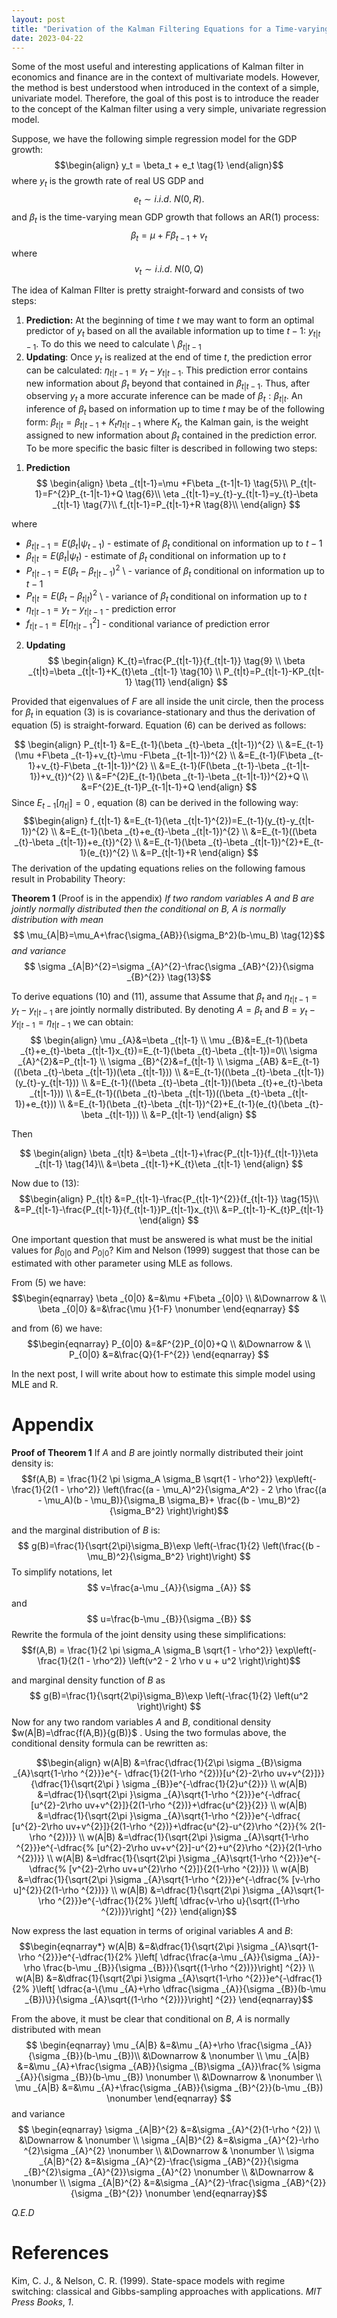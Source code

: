 ```yaml
---
layout: post
title: "Derivation of the Kalman Filtering Equations for a Time-varying Intercept Simple Linear Regression Model"
date: 2023-04-22
---
```


Some of the most useful and interesting applications of Kalman filter in economics and finance are in the context of multivariate models. However, the method is best understood when introduced in the context of a simple, univariate model. Therefore, the goal of this post is to introduce the reader to the concept of the Kalman filter using a very simple, univariate regression model. 

Suppose, we have the following simple regression model for the GDP growth:
$$\begin{align}
y_t = \beta_t + e_t \tag{1}
\end{align}$$
where $y_{t}$ is the growth rate of real US GDP and $$e_{t}\sim i.i.d.\text{ } N(0,R). \tag{2}$$ and $\beta_t$ is the time-varying mean GDP growth that follows an AR(1) process:
$$\begin{equation}
\beta _{t}=\mu +F\beta _{t-1}+v_{t} \tag{3}
\end{equation}
$$
where 
$$
v_{t}\sim i.i.d.\text{ } N(0,Q) \tag{4}
$$

The idea of Kalman FIlter is pretty straight-forward and consists of two steps:
1. **Prediction:** At the beginning of time $t$ we may want to form an
optimal predictor of $y_{t}$ based on all the available information up to
time $t-1:$ $y_{t|t-1}$. To do this we need to calculate \ $\beta _{t|t-1}$
2.  **Updating**: Once $y_{t}$ is realized at the end of time $t$, the
prediction error can be calculated: $\eta _{t|t-1}=y_{t}-y_{t|t-1}$. This
prediction error contains new information about $\beta _{t}$ beyond that
contained in $\beta _{t|t-1}$. Thus, after observing $y_{t}$ a more accurate
inference can be made of $\beta _{t}:\beta _{t|t}$. An inference of $\beta_t$ based on information up to time $t$ may be of the following form: $\beta _{t|t}=\beta _{t|t-1}+K_{t}\eta _{t|t-1}$ where $K_t$, the Kalman gain, is the weight assigned to new information about $\beta _{t}$ contained in the
prediction error. To be more specific the basic filter is described in
following two steps:

1) **Prediction** 
$$
\begin{align}
\beta _{t|t-1}=\mu +F\beta _{t-1|t-1} \tag{5}\\
P_{t|t-1}=F^{2}P_{t-1|t-1}+Q  \tag{6}\\
\eta _{t|t-1}=y_{t}-y_{t|t-1}=y_{t}-\beta _{t|t-1} \tag{7}\\
f_{t|t-1}=P_{t|t-1}+R  \tag{8}\\
\end{align}
$$

where 
* $\beta _{t|t-1}=E(\beta _{t}|\psi _{t-1})$ - estimate of $\beta _{t}$ conditional on information up to $t-1$
* $\beta _{t|t}=E(\beta _{t}|\psi _{t})$ - estimate of $\beta _{t}$ conditional on information up to $t$
* $P_{t|t-1}=E(\beta _{t}-\beta _{t|t-1})^{2}$ \ - variance of $\beta _{t}$ conditional on information up to $t-1$
* $P_{t|t}=E(\beta _{t}-\beta _{t|t})^{2}$ \ - variance of $\beta _{t\text{ }}$ conditional on information up to $t$
* $\eta _{t|t-1}=y_{t}-y_{t|t-1}$ - prediction error
* $f_{t|t-1}=E[\eta _{t|t-1}^{2}]$ - conditional variance of prediction error

2. **Updating**
$$ \begin{align}
K_{t}=\frac{P_{t|t-1}}{f_{t|t-1}} \tag{9} \\
\beta _{t|t}=\beta _{t|t-1}+K_{t}\eta _{t|t-1} \tag{10}  \\
P_{t|t}=P_{t|t-1}-KP_{t|t-1} \tag{11} 
\end{align}
$$


Provided that eigenvalues of $F$ are all inside the unit circle, then the
process for $\beta _{t}$ in equation (3) is is covariance-stationary and thus the derivation of equation (5) is straight-forward. Equation (6) can be derived as follows:

$$ \begin{align}
P_{t|t-1} &=E_{t-1}(\beta _{t}-\beta _{t|t-1})^{2}
\\
&=E_{t-1}(\mu +F\beta _{t-1}+v_{t}-\mu -F\beta _{t-1|t-1})^{2}  \\
&=E_{t-1}(F\beta _{t-1}+v_{t}-F\beta _{t-1|t-1})^{2}   \\
&=E_{t-1}(F(\beta _{t-1}-\beta _{t-1|t-1})+v_{t})^{2}  \\
&=F^{2}E_{t-1}(\beta _{t-1}-\beta _{t-1|t-1})^{2}+Q   \\
&=F^{2}E_{t-1}P_{t-1|t-1}+Q 
\end{align}
$$
Since $E_{t-1}[\eta _{t|}]=0$ , equation (8) can be derived in the following way:
$$\begin{align}
f_{t|t-1} &=E_{t-1}(\eta _{t|t-1}^{2})=E_{t-1}(y_{t}-y_{t|t-1})^{2} \\
&=E_{t-1}(\beta _{t}+e_{t}-\beta _{t|t-1})^{2} \\
&=E_{t-1}((\beta _{t}-\beta _{t|t-1})+e_{t})^{2} \\
&=E_{t-1}(\beta _{t}-\beta _{t|t-1})^{2}+E_{t-1}(e_{t})^{2}  \\
&=P_{t|t-1}+R 
\end{align}
$$
The derivation of the updating equations relies on the following famous result in Probability Theory: 

**Theorem 1** (Proof is in the appendix) *If two random variables A and B are jointly normally distributed then the conditional on B, A is normally distribution with mean* 
$$ \mu_{A|B}=\mu_A+\frac{\sigma_{AB}}{\sigma_B^2}(b-\mu_B) \tag{12}$$
*and variance*
$$ \sigma _{A|B}^{2}=\sigma _{A}^{2}-\frac{\sigma _{AB}^{2}}{\sigma _{B}^{2}} \tag{13}$$

To derive equations (10) and (11), assume that Assume that $\beta _{t}$ and $\eta _{t|t-1}=y_{t}-y_{t|t-1}$ are jointly normally distributed. By denoting $A=\beta _{t}$ and $B=y_{t}-y_{t|t-1}=\eta_{t|t-1}$ we can obtain: 
$$
\begin{align}
\mu _{A}&=\beta _{t|t-1} \\
\mu _{B}&=E_{t-1}(\beta _{t}+e_{t}-\beta _{t|t-1}x_{t})=E_{t-1}(\beta
_{t}-\beta _{t|t-1})=0\\
\sigma _{A}^{2}&=P_{t|t-1} \\
\sigma _{B}^{2}&=f_{t|t-1} \\
\sigma _{AB} &=E_{t-1}((\beta _{t}-\beta _{t|t-1})(\eta _{t|t-1})) \\
&=E_{t-1}((\beta _{t}-\beta _{t|t-1})(y_{t}-y_{t|t-1})) \\
&=E_{t-1}((\beta _{t}-\beta _{t|t-1})(\beta _{t}+e_{t}-\beta
_{t|t-1})) \\
&=E_{t-1}((\beta _{t}-\beta _{t|t-1})((\beta _{t}-\beta
_{t|t-1})+e_{t})) \\
&=E_{t-1}(\beta _{t}-\beta _{t|t-1})^{2}+E_{t-1}(e_{t}(\beta
_{t}-\beta _{t|t-1})) \\
&=P_{t|t-1}
\end{align}
$$

Then

$$ \begin{align}
\beta _{t|t} &=\beta _{t|t-1}+\frac{P_{t|t-1}}{f_{t|t-1}}\eta _{t|t-1} \tag{14}\\
&=\beta _{t|t-1}+K_{t}\eta _{t|t-1} 
\end{align}
$$

Now due to (13):
$$\begin{align}
P_{t|t} &=P_{t|t-1}-\frac{P_{t|t-1}^{2}}{f_{t|t-1}} \tag{15}\\
&=P_{t|t-1}-\frac{P_{t|t-1}}{f_{t|t-1}}P_{t|t-1}x_{t}\\
&=P_{t|t-1}-K_{t}P_{t|t-1} 
\end{align}
$$


One important question that must be answered is what must be the initial values for $\beta_{0|0}$ and $P_{0|0}$? Kim and Nelson (1999) suggest that those can be estimated with other parameter using MLE as follows.

From (5) we have:
$$\begin{eqnarray}
\beta _{0|0} &=&\mu +F\beta _{0|0} \\
&\Downarrow & \\
\beta _{0|0} &=&\frac{\mu }{1-F}  \nonumber
\end{eqnarray}
$$


and from (6) we have:
$$\begin{eqnarray}
P_{0|0} &=&F^{2}P_{0|0}+Q \\
&\Downarrow & \\
P_{0|0} &=&\frac{Q}{1-F^{2}}
\end{eqnarray}
$$

In the next post, I will write about how to estimate this simple model using MLE and R. 


# Appendix
**Proof of Theorem 1**
If *A* and *B* are jointly normally distributed their joint density is: 
$$f(A,B) = \frac{1}{2 \pi \sigma_A \sigma_B \sqrt{1 - \rho^2}} \exp\left(-\frac{1}{2(1 - \rho^2)} \left(\frac{(a - \mu_A)^2}{\sigma_A^2} - 2 \rho \frac{(a - \mu_A)(b - \mu_B)}{\sigma_B \sigma_B}+ \frac{(b - \mu_B)^2}{\sigma_B^2} \right)\right)$$

and the marginal distribution of *B* is:
$$ g(B)=\frac{1}{\sqrt{2\pi}\sigma_B}\exp \left(-\frac{1}{2} \left(\frac{(b - \mu_B)^2}{\sigma_B^2} \right)\right) $$
To simplify notations, let
$$ v=\frac{a-\mu _{A}}{\sigma _{A}} $$
and 
$$ u=\frac{b-\mu _{B}}{\sigma _{B}} $$
Rewrite the formula of the joint density using these simplifications:
$$f(A,B) = \frac{1}{2 \pi \sigma_A \sigma_B \sqrt{1 - \rho^2}} \exp\left(-\frac{1}{2(1 - \rho^2)} \left(v^2 - 2 \rho v u + u^2 \right)\right)$$

and marginal density function of *B* as
$$ g(B)=\frac{1}{\sqrt{2\pi}\sigma_B}\exp \left(-\frac{1}{2} \left(u^2 \right)\right) $$
Now for any two random variables *A* and *B*, conditional density $w(A|B)=\dfrac{f(A,B)}{g(B)}$ .  Using the two formulas above, the conditional density formula can be rewritten as:

$$\begin{align}
w(A|B) &=\frac{\dfrac{1}{2\pi \sigma _{B}\sigma _{A}\sqrt{1-\rho ^{2}}}e^{-
\dfrac{1}{2(1-\rho ^{2})}[u^{2}-2\rho uv+v^{2}]}}{\dfrac{1}{\sqrt{2\pi }
\sigma _{B}}e^{-\dfrac{1}{2}u^{2}}} \\
w(A|B) &=\dfrac{1}{\sqrt{2\pi }\sigma _{A}\sqrt{1-\rho ^{2}}}e^{-\dfrac{
[u^{2}-2\rho uv+v^{2}]}{2(1-\rho ^{2})}+\dfrac{u^{2}}{2}} \\
w(A|B) &=\dfrac{1}{\sqrt{2\pi }\sigma _{A}\sqrt{1-\rho ^{2}}}e^{-\dfrac{
[u^{2}-2\rho uv+v^{2}]}{2(1-\rho ^{2})}+\dfrac{u^{2}-u^{2}\rho ^{2}}{%
2(1-\rho ^{2})}} \\
w(A|B) &=\dfrac{1}{\sqrt{2\pi }\sigma _{A}\sqrt{1-\rho ^{2}}}e^{-\dfrac{%
[u^{2}-2\rho uv+v^{2}]-u^{2}+u^{2}\rho ^{2}}{2(1-\rho ^{2})}} \\
w(A|B) &=\dfrac{1}{\sqrt{2\pi }\sigma _{A}\sqrt{1-\rho ^{2}}}e^{-\dfrac{%
[v^{2}-2\rho uv+u^{2}\rho ^{2}]}{2(1-\rho ^{2})}} \\
w(A|B) &=\dfrac{1}{\sqrt{2\pi }\sigma _{A}\sqrt{1-\rho ^{2}}}e^{-\dfrac{%
[v-\rho u]^{2}}{2(1-\rho ^{2})}} \\
w(A|B) &=\dfrac{1}{\sqrt{2\pi }\sigma _{A}\sqrt{1-\rho ^{2}}}e^{-\dfrac{1}{2%
}\left[ \dfrac{v-\rho u}{\sqrt{(1-\rho ^{2})}}\right] ^{2}}
\end{align}$$

Now express the last equation in terms of original variables *A* and *B*:
$$\begin{eqnarray*}
w(A|B) &=&\dfrac{1}{\sqrt{2\pi }\sigma _{A}\sqrt{1-\rho ^{2}}}e^{-\dfrac{1}{2%
}\left[ \dfrac{\frac{a-\mu _{A}}{\sigma _{A}}-\rho \frac{b-\mu _{B}}{\sigma
_{B}}}{\sqrt{(1-\rho ^{2})}}\right] ^{2}} \\
w(A|B) &=&\dfrac{1}{\sqrt{2\pi }\sigma _{A}\sqrt{1-\rho ^{2}}}e^{-\dfrac{1}{2%
}\left[ \dfrac{a-\{\mu _{A}+\rho \dfrac{\sigma _{A}}{\sigma _{B}}(b-\mu
_{B})\}}{\sigma _{A}\sqrt{(1-\rho ^{2})}}\right] ^{2}}
\end{eqnarray}$$

From the above, it must be clear that conditional on *B*, *A* is normally distributed with mean 
$$ \begin{eqnarray}
\mu _{A|B} &=&\mu _{A}+\rho \frac{\sigma _{A}}{\sigma _{B}}(b-\mu _{B})\\
&\Downarrow &  \nonumber \\
\mu _{A|B} &=&\mu _{A}+\frac{\sigma _{AB}}{\sigma _{B}\sigma _{A}}\frac{%
\sigma _{A}}{\sigma _{B}}(b-\mu _{B})  \nonumber \\
&\Downarrow &  \nonumber \\
\mu _{A|B} &=&\mu _{A}+\frac{\sigma _{AB}}{\sigma _{B}^{2}}(b-\mu _{B}) 
\nonumber
\end{eqnarray} $$
and variance
$$ \begin{eqnarray}
\sigma _{A|B}^{2} &=&\sigma _{A}^{2}(1-\rho ^{2}) \\
&\Downarrow &  \nonumber \\
\sigma _{A|B}^{2} &=&\sigma _{A}^{2}-\rho ^{2}\sigma _{A}^{2}  \nonumber \\
&\Downarrow &  \nonumber \\
\sigma _{A|B}^{2} &=&\sigma _{A}^{2}-\frac{\sigma _{AB}^{2}}{\sigma
_{B}^{2}\sigma _{A}^{2}}\sigma _{A}^{2}  \nonumber \\
&\Downarrow &  \nonumber \\
\sigma _{A|B}^{2} &=&\sigma _{A}^{2}-\frac{\sigma _{AB}^{2}}{\sigma _{B}^{2}}
\nonumber
\end{eqnarray}$$

*Q.E.D*

# References

Kim, C. J., & Nelson, C. R. (1999). State-space models with regime switching: classical and Gibbs-sampling approaches with applications. _MIT Press Books_, _1_.
